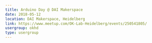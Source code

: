 ```yaml
---
title: Arduino Day @ DAI Makerspace 
date: 2018-05-12
location: DAI Makerspace, Heidelberg
link: https://www.meetup.com/OK-Lab-Heidelberg/events/250541805/
usergroup: okhd
type: usergroup
---
```

